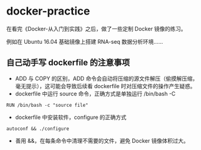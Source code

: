 # docker-practice
在看完《Docker-从入门到实践》之后，做了一些定制 Docker 镜像的练习。

例如在 Ubuntu 16.04 基础镜像上搭建 RNA-seq 数据分析环境……

## 自己动手写 dockerfile 的注意事项

 - ADD 与 COPY 的区别，ADD 命令会自动将压缩的源文件解压（偷摸解压缩，毫无提示），这可能会导致后续看 dockerfile 时对压缩文件的操作产生疑惑。
 - dockerfile 中运行 source 命令，正确方式是单独运行 /bin/bash -C
 
 ```shell
 RUN /bin/bash -c "source file"
 ```
 
 - dockerfile 中安装软件，configure 的正确方式
  
  ```shell
  autoconf && ./configure
  ```
  
 - 善用 &&，在每条命令中清理不需要的文件，避免 Docker 镜像体积过大。
